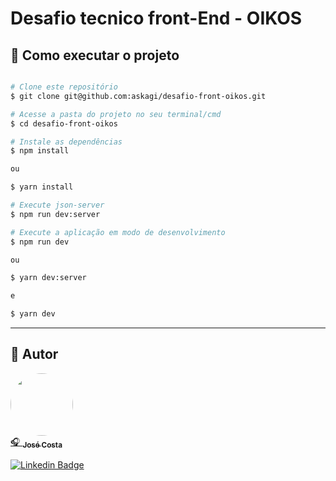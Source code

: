 # Desafio tecnico front-End - OIKOS

## 🚀 Como executar o projeto

```bash

# Clone este repositório
$ git clone git@github.com:askagi/desafio-front-oikos.git

# Acesse a pasta do projeto no seu terminal/cmd
$ cd desafio-front-oikos

# Instale as dependências
$ npm install

ou

$ yarn install

# Execute json-server
$ npm run dev:server

# Execute a aplicação em modo de desenvolvimento
$ npm run dev

ou

$ yarn dev:server

e

$ yarn dev

```
---

## 🦸 Autor

<a href="https://github.com/askagi">
 <img style="border-radius: 50%;" src="https://avatars.githubusercontent.com/u/58970300?v=4" width="100px;" alt=""/>
 <br />🎧
 <sub><b>José Costa</b></sub></a> <a href="https://www.linkedin.com/in/josecostasantosjr/" title="Linkedin"></a>
 <br />

[![Linkedin Badge](https://img.shields.io/badge/-José_Costa-blue?style=flat-square&logo=Linkedin&logoColor=white&link=https://www.linkedin.com/in/josecostasantosjr/)](https://www.linkedin.com/in/josecostasantosjr/)


